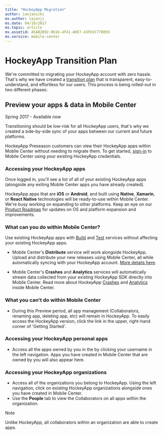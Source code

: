 ```yaml
---
title: "HockeyApp Migration"
author: ianjanicki
ms.author: iajanji
ms.date: 04/10/2017
ms.topic: article
ms.assetid: A5AB2B92-0616-4F41-A0E7-43FD3C778059
ms.service: mobile-center
---
```


# HockeyApp Transition Plan

We're committed to migrating your HockeyApp account with zero hassle. That's why we have created a [transition plan](https://www.hockeyapp.net/mobile-center/transition/) that is transparent, easy-to-understand, and effortless for our users. This process is being rolled-out in two different phases:

## Preview your apps & data in Mobile Center
Spring 2017 - Available now

Transitioning should be low-risk for all HockeyApp users, that's why we created a side-by-side sync of your apps between our current and future platforms.

HockeyApp Preseason customers can view their HockeyApp apps within Mobile Center without needing to migrate them. To get started, [sign-in](https://mobile.azure.com/login?utm_medium=referral_link&utm_source=Hockey%20App) to Mobile Center using your existing HockeyApp credentials.

### Accessing your HockeyApp apps

Once logged in, you'll see a list of all of your existing HockeyApp apps (alongside any exiting Mobile Center apps you have already created).

HockeyApp apps that are **iOS** or **Android**, and built using **Native**, **Xamarin**, or **React Native** technologies will be ready-to-use within Mobile Center. We're busy working on expanding to other platforms. Keep an eye on our [Product Roadmap](~/general/roadmap.md) for updates on OS and platform expansion and improvements.
<br>

### What can you do within Mobile Center?

Use existing HockeyApp apps with [Build](~/build/index.md) and [Test](~/test-cloud/index.md) services without affecting your existing HockeyApp apps.

* Mobile Center's **Distribute** service will work alongside HockeyApp. Upload and distribute your new releases using Mobile Center, all while automatically syncing with your HockeyApp account. [More details here](~/migration/hockeyapp/distribution.md).

<!-- ![HockeyApp release in Mobile Center](images/distribute-releases.png) -->

* Mobile Center's **Crashes** and **Analytics** services will automatically stream data collected from your existing HockeyApp SDK directly into Mobile Center. Read more about HockeyApp [Crashes](~/migration/hockeyapp/crashes.md) and [Analytics](~/migration/hockeyapp/analytics.md) inside Mobile Center.

### What you can't do within Mobile Center

* During this Preview period, all app management (Collaborators, renaming app, deleting app, etc) will remain in HockeyApp. To easily access the HockeyApp version, click the link in the upper, right-hand corner of 'Getting Started'.

### Accessing your HockeyApp personal apps

* Access all the apps owned by you in the by clicking your username in the left navigation. Apps you have created in Mobile Center that are owned by you will also appear here.

<!-- ![Personal HockeyApp apps in Mobile Center](images/user-apps-list.png) -->

### Accessing your HockeyApp organizations

* Access all of the organizations you belong to HockeyApp. Using the left navigation, click on existing HockeyApp organizations alongside ones you have created in Mobile Center.
* Use the **People** tab to view the Collaborators on all apps within the organization.

<!-- ![HockeyApp organization apps in Mobile Center](images/orgs-apps-list.png) -->

> [!NOTE]
> Unlike HockeyApp, all collaborators within an organization are able to create apps.

<!-- ## Coming soon -->
